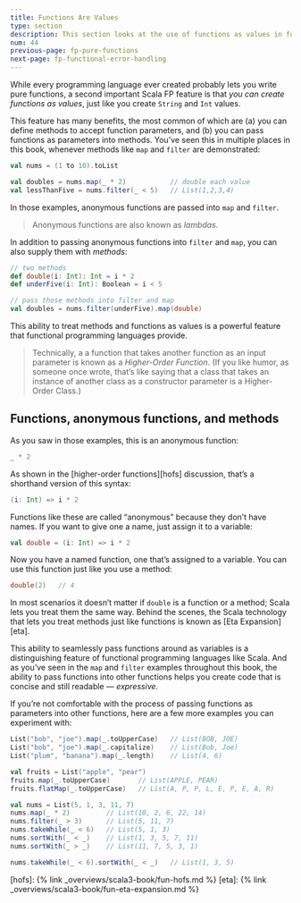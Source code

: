 ```yaml
---
title: Functions Are Values
type: section
description: This section looks at the use of functions as values in functional programming.
num: 44
previous-page: fp-pure-functions
next-page: fp-functional-error-handling
---
```



While every programming language ever created probably lets you write pure functions, a second important Scala FP feature is that *you can create functions as values*, just like you create `String` and `Int` values.

This feature has many benefits, the most common of which are (a) you can define methods to accept function parameters, and (b) you can pass functions as parameters into methods.
You’ve seen this in multiple places in this book, whenever methods like `map` and `filter` are demonstrated:

```scala
val nums = (1 to 10).toList

val doubles = nums.map(_ * 2)           // double each value
val lessThanFive = nums.filter(_ < 5)   // List(1,2,3,4)
```

In those examples, anonymous functions are passed into `map` and `filter`.

> Anonymous functions are also known as *lambdas*.

In addition to passing anonymous functions into `filter` and `map`, you can also supply them with *methods*:

```scala
// two methods
def double(i: Int): Int = i * 2
def underFive(i: Int): Boolean = i < 5

// pass those methods into filter and map
val doubles = nums.filter(underFive).map(double)
```

This ability to treat methods and functions as values is a powerful feature that functional programming languages provide.

> Technically, a a function that takes another function as an input parameter is known as a *Higher-Order Function*.
> (If you like humor, as someone once wrote, that’s like saying that a class that takes an instance of another class as a constructor parameter is a Higher-Order Class.)



## Functions, anonymous functions, and methods

As you saw in those examples, this is an anonymous function:

```scala
_ * 2
```

As shown in the [higher-order functions][hofs] discussion, that’s a shorthand version of this syntax:

```scala
(i: Int) => i * 2
```

Functions like these are called “anonymous” because they don’t have names.
If you want to give one a name, just assign it to a variable:

```scala
val double = (i: Int) => i * 2
```

Now you have a named function, one that’s assigned to a variable.
You can use this function just like you use a method:

```scala
double(2)   // 4
```

In most scenarios it doesn’t matter if `double` is a function or a method; Scala lets you treat them the same way.
Behind the scenes, the Scala technology that lets you treat methods just like functions is known as [Eta Expansion][eta].

This ability to seamlessly pass functions around as variables is a distinguishing feature of functional programming languages like Scala.
And as you’ve seen in the `map` and `filter` examples throughout this book, the ability to pass functions into other functions helps you create code that is concise and still readable — *expressive*.

If you’re not comfortable with the process of passing functions as parameters into other functions, here are a few more examples you can experiment with:

```scala
List("bob", "joe").map(_.toUpperCase)   // List(BOB, JOE)
List("bob", "joe").map(_.capitalize)    // List(Bob, Joe)
List("plum", "banana").map(_.length)    // List(4, 6)

val fruits = List("apple", "pear")
fruits.map(_.toUpperCase)       // List(APPLE, PEAR)
fruits.flatMap(_.toUpperCase)   // List(A, P, P, L, E, P, E, A, R)

val nums = List(5, 1, 3, 11, 7)
nums.map(_ * 2)         // List(10, 2, 6, 22, 14)
nums.filter(_ > 3)      // List(5, 11, 7)
nums.takeWhile(_ < 6)   // List(5, 1, 3)
nums.sortWith(_ < _)    // List(1, 3, 5, 7, 11)
nums.sortWith(_ > _)    // List(11, 7, 5, 3, 1)

nums.takeWhile(_ < 6).sortWith(_ < _)   // List(1, 3, 5)
```


[hofs]: {% link _overviews/scala3-book/fun-hofs.md %}
[eta]: {% link _overviews/scala3-book/fun-eta-expansion.md %}
